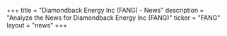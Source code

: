 +++
title = "Diamondback Energy Inc (FANG) - News"
description = "Analyze the News for Diamondback Energy Inc (FANG)"
ticker = "FANG"
layout = "news"
+++

